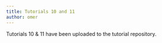 ```yaml
---
title: Tutorials 10 and 11
author: omer
---
```


Tutorials 10 & 11 have been uploaded to the tutorial repository.
